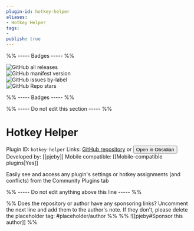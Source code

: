 ```yaml
---
plugin-id: hotkey-helper
aliases:
- Hotkey Helper
tags: 
- 
publish: true
---
```


%% ----- Badges ----- %%

![GitHub all releases](https://img.shields.io/github/downloads/pjeby/hotkey-helper/total?color=573E7A&logo=github&style=for-the-badge)   
![GitHub manifest version](https://img.shields.io/github/manifest-json/v/pjeby/hotkey-helper?color=573E7A&logo=github&style=for-the-badge)   
![GitHub issues by-label](https://img.shields.io/github/issues/pjeby/hotkey-helper/help%20wanted?color=573E7A&logo=github&style=for-the-badge)   
![GitHub Repo stars](https://img.shields.io/github/stars/pjeby/hotkey-helper?color=573E7A&logo=github&style=for-the-badge)

%% ----- Badges ----- %%

%% ----- Do not edit this section ----- %%

# Hotkey Helper

Plugin ID: `hotkey-helper`
Links: [GitHub repository](https://github.com/pjeby/hotkey-helper) or [<button id=HH>Open in Obsidian</button>](obsidian://goto-plugin?id=hotkey-helper)
Developed by: [[pjeby]]
Mobile compatible: [[Mobile-compatible plugins|Yes]]

Easily see and access any plugin's settings or hotkey assignments (and conflicts) from the Community Plugins tab

%% ----- Do not edit anything above this line ----- %% 

%% Does the repository or author have any sponsoring links? Uncomment the next line and add them to the author's note. If they don't, please delete the placeholder tag: #placeholder/author %%
%% ![[pjeby#Sponsor this author]] %%
